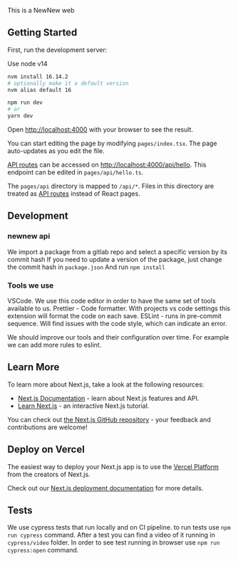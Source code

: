 This is a NewNew web

## Getting Started

First, run the development server:

Use node v14

```bash
nvm install 16.14.2
# optionally make it a default version
nvm alias default 16
```

```bash
npm run dev
# or
yarn dev
```

Open [http://localhost:4000](http://localhost:4000) with your browser to see the result.

You can start editing the page by modifying `pages/index.tsx`. The page auto-updates as you edit the file.

[API routes](https://nextjs.org/docs/api-routes/introduction) can be accessed
on [http://localhost:4000/api/hello](http://localhost:3000/api/hello). This endpoint can be edited
in `pages/api/hello.ts`.

The `pages/api` directory is mapped to `/api/*`. Files in this directory are treated
as [API routes](https://nextjs.org/docs/api-routes/introduction) instead of React pages.

## Development

### newnew api

We import a package from a gitlab repo and select a specific version by its commit hash
If you need to update a version of the package, just change the commit hash in `package.json`
And run `npm install`

### Tools we use

VSCode. We use this code editor in order to have the same set of tools available to us.
Prettier - Code formatter. With projects vs code settings this extension will format the code on each save.
ESLint - runs in pre-commit sequence. Will find issues with the code style, which can indicate an error.

We should improve our tools and their configuration over time. For example we can add more rules to eslint.

## Learn More

To learn more about Next.js, take a look at the following resources:

- [Next.js Documentation](https://nextjs.org/docs) - learn about Next.js features and API.
- [Learn Next.js](https://nextjs.org/learn) - an interactive Next.js tutorial.

You can check out [the Next.js GitHub repository](https://github.com/vercel/next.js/) - your feedback and contributions
are welcome!

## Deploy on Vercel

The easiest way to deploy your Next.js app is to use
the [Vercel Platform](https://vercel.com/new?utm_medium=default-template&filter=next.js&utm_source=create-next-app&utm_campaign=create-next-app-readme)
from the creators of Next.js.

Check out our [Next.js deployment documentation](https://nextjs.org/docs/deployment) for more details.

## Tests

We use cypress tests that run locally and on CI pipeline. to run tests use `npm run cypress` command. After a test you can find a video of it running in `cypress/video` folder. In order to see test running in browser use `npm run cypress:open` command.
